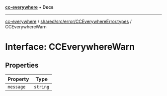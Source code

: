 [**cc-everywhere**](../../../../../index.md) • **Docs**

***

[cc-everywhere](../../../../../index.md) / [shared/src/error/CCEverywhereError.types](../index.md) / CCEverywhereWarn

# Interface: CCEverywhereWarn

## Properties

| Property | Type |
| ------ | ------ |
| `message` | `string` |
